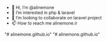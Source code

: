 - 👋 Hi, I’m @alinemone
- 👀 I’m interested in php & laravel
- 💞️ I’m looking to collaborate on laravel project
- 📫 How to reach me alinemone.ir

<!---
alinemone/alinemone is a ✨ special ✨ repository because its `README.md` (this file) appears on your GitHub profile.
You can click the Preview link to take a look at your changes.
--->
"# alinemone.github.io" 
"# alinemone.github.io" 
